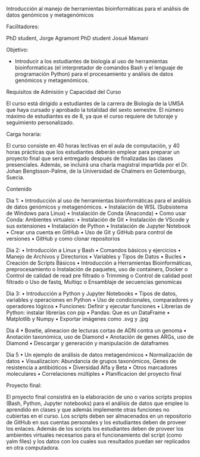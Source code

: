 Introducción al manejo de herramientas bioinformáticas para el análisis de datos genómicos y metagenómicos

Facilitadores:

PhD student, Jorge Agramont 
PhD student Josué Mamani

Objetivo:

-	Introducir a los estudiantes de biología al uso de herramientas bioinformaticas (el interpretador de comandos Bash y el lenguaje de programación Python) para el procesamiento y análisis de datos genómicos y metagenómicos.

Requisitos de Admisión y Capacidad del Curso

El curso está dirigido a estudiantes de la carrera de Biología de la UMSA que haya cursado y aprobado la totalidad del sexto semestre.
El número máximo de estudiantes es de 8, ya que el curso requiere de tutoraje y seguimiento personalizado.

Carga horaria:

El curso consiste en 40 horas lectivas en el aula de computación, y 40 horas prácticas que los estudiantes deberán emplear para preparar un proyecto final que será entregado después de finalizadas las clases presenciales.
Además, se incluirá una charla magistral impartida por el Dr. Johan Bengtsson-Palme, de la Universidad de Chalmers en Gotemburgo, Suecia.

Contenido

Dia 1:
•	Introducción al uso de herramientas bioinformáticas para el análisis de datos genómicos y metagenómicos.
•	Instalación de WSL (Subsistema de Windows para Linux)
•	Instalación de Conda (Anaconda)
•	Como usar Conda: Ambientes virtuales:
•	Instalación de Git
•	Instalación de VScode y sus extensiones
•	Instalación de Python
•	Instalación de Jupyter Notebook
•	Crear una cuenta en GitHub
•	Uso de Git y GitHub para control de versiones
•	GitHub y como clonar repositorios

Dia 2:
•	Introducción a Linux y Bash
•	Comandos básicos y ejercicios
•	Manejo de Archivos y Directorios
•	Variables y Tipos de Datos
•	Bucles
•	Creación de Scripts Básicos
•	Introducción a Herramientas Bioinformáticas, preprocesamiento
o	Instalación de paquetes, uso de containers, Docker
o	Control de calidad de read pre filtrado
o	Trimming
o	Control de calidad post filtrado
o	Uso de fastq, Multiqc
o	Ensamblaje de secuencias genomicas
 
Dia 3:
•	Introducción a Python y Jupyter Notebooks
•	Tipos de datos, variables y operaciones en Python
•	Uso de condicionales, comparadores y operadores lógicos
•	Funciones: Definir y ejecutar funciones
•	Librerias de Python: instalar librerías con pip
•	Pandas: Que es un DataFrame 
•	Matplotlib y Numpy
•	Exportar imágenes como .svg y .jpg

Dia 4
•	Bowtie, alineacion de lecturas cortas de ADN contra un genoma 
•	Anotación taxonómica, uso de Diamond
•	Anotación de genes ARGs, uso de Diamond
•	Descargar y generación y manipulación de dataframes

Dia 5 
•	Un ejemplo de análisis de datos metagenómicos
•	Normalización de datos
•	Visualizacion: Abundancia de grupos taxonómicos, Genes de resistencia a antibióticos
•	Diversidad Alfa y Beta
•	Otros marcadores moleculares
•	Correlaciones múltiples
•	Planificacion del proyecto final

Proyecto final:

El proyecto final consistirá en la elaboración de uno o varios scripts propios (Bash, Python, Jupyter notebooks) para el análisis de datos que emplee lo aprendido en clases y que además implemente otras funciones no cubiertas en el curso. Los scripts deben ser almacenados en un repositorio de GitHub en sus cuentas personales y los estudiantes deben de proveer los enlaces. Además de los scripts los estudiantes deben de proveer los ambientes virtuales necesarios para el funcionamiento del script (como yalm files) y los datos con los cuales sus resultados puedan ser replicados en otra computadora. 


